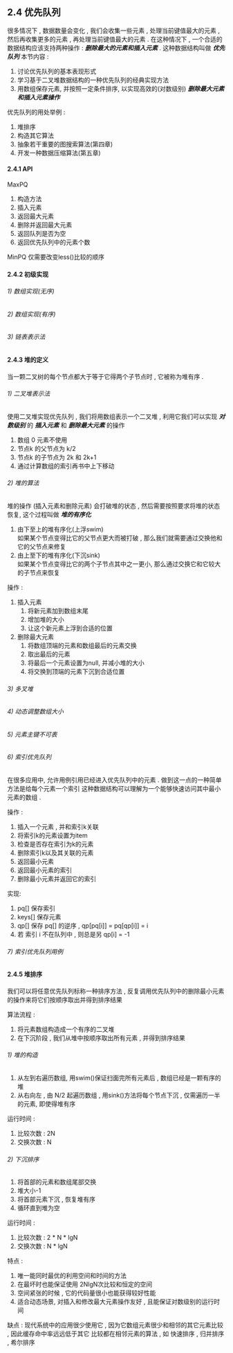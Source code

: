 ## 2.4 优先队列
很多情况下 , 数据数量会变化 , 我们会收集一些元素 , 处理当前键值最大的元素 , 然后再收集更多的元素 , 
再处理当前键值最大的元素 . 
在这种情况下 , 一个合适的数据结构应该支持两种操作 : ***删除最大的元素和插入元素*** . 
这种数据结构叫做 ***优先队列***
本节内容 : 
1.  讨论优先队列的基本表现形式
2.  学习基于二叉堆数据结构的一种优先队列的经典实现方法
3.  用数组保存元素, 并按照一定条件排序, 以实现高效的(对数级别) ***删除最大元素和插入元素操作***

优先队列的用处举例 : 
1.  堆排序
2.  构造其它算法
3.  抽象若干重要的图搜索算法(第四章)
4.  开发一种数据压缩算法(第五章)

#### 2.4.1 API
MaxPQ
1.  构造方法
2.  插入元素
3.  返回最大元素
4.  删除并返回最大元素
5.  返回队列是否为空
6.  返回优先队列中的元素个数

MinPQ 仅需要改变less()比较的顺序

#### 2.4.2 初级实现
###### 1) 数组实现(无序)
###### 2) 数组实现(有序)
###### 3) 链表表示法

#### 2.4.3 堆的定义
当一颗二叉树的每个节点都大于等于它得两个子节点时 , 它被称为堆有序 . 
###### 1) 二叉堆表示法
使用二叉堆实现优先队列 , 我们将用数组表示一个二叉堆 , 利用它我们可以实现 ***对数级别*** 的 ***插入元素*** 和 
***删除最大元素*** 的操作
1.  数组 0 元素不使用
2.  节点k 的父节点为 k/2
3.  节点k 的子节点为 2k 和 2k+1
4.  通过计算数组的索引再书中上下移动

###### 2) 堆的算法
堆的操作 (插入元素和删除元素) 会打破堆的状态 , 然后需要按照要求将堆的状态恢复, 这个过程叫做 ***堆的有序化***
1.  由下至上的堆有序化(上浮swim)  
    如果某个节点变得比它的父节点更大而被打破 , 那么我们就需要通过交换他和它的父节点来修复
2.  由上至下的堆有序化(下沉sink)   
    如果某个节点变得比它的两个子节点其中之一更小, 那么通过交换它和它较大的子节点来恢复

操作 : 
1.  插入元素
    1.  将新元素加到数组末尾
    2.  增加堆的大小
    3.  让这个新元素上浮到合适的位置
2.  删除最大元素
    1.  将数组顶端的元素和数组最后的元素交换
    2.  取出最后的元素
    3.  将最后一个元素设置为null, 并减小堆的大小
    4.  将交换到顶端的元素下沉到合适位置

###### 3) 多叉堆
###### 4) 动态调整数组大小
###### 5) 元素主键不可表
###### 6) 索引优先队列
在很多应用中, 允许用例引用已经进入优先队列中的元素 . 做到这一点的一种简单方法是给每个元素一个索引
这种数据结构可以理解为一个能够快速访问其中最小元素的数组 . 

操作 : 
1.  插入一个元素 , 并和索引k关联
2.  将索引k的元素设置为item
3.  检查是否存在索引为k的元素
4.  删除索引k以及其关联的元素
5.  返回最小元素
6.  返回最小元素的索引
7.  删除最小元素并返回它的索引

实现:
1.  pq[] 保存索引
2.  keys[] 保存元素
3.  qp[] 保存 pq[] 的逆序 , qp[pq[i]] = pq[qp[i]] = i
4.  若 索引 i 不在队列中 , 则总是另 qp[i] = -1

###### 7) 索引优先队列用例

#### 2.4.5 堆排序
我们可以将任意优先队列标称一种排序方法 , 反复调用优先队列中的删除最小元素的操作来将它们按顺序取出并得到排序结果

算法流程 : 
1.  将元素数组构造成一个有序的二叉堆
2.  在下沉阶段 , 我们从堆中按顺序取出所有元素 , 并得到排序结果

###### 1) 堆的构造
1.  从左到右遍历数组, 用swim()保证扫面完所有元素后 , 数组已经是一颗有序的堆
2.  从右向左 , 由 N/2 起遍历数组 , 用sink()方法将每个节点下沉 , 仅需遍历一半的元素, 即使得堆有序  

运行时间 : 
1.  比较次数 : 2N
2.  交换次数 : N 

###### 2) 下沉排序
1.  将首部的元素和数组尾部交换
2.  堆大小-1
3.  将首部元素下沉 , 恢复堆有序
4.  循环直到堆为空

运行时间 : 
1.  比较次数 : 2 * N * lgN
2.  交换次数 : N * lgN 

特点 : 
1.  唯一能同时最优的利用空间和时间的方法 
2.  在最坏时也能保证使用 2NlgN次比较和恒定的空间
3.  空间紧张的时候 , 它的代码量很小也能获得较好性能
4.  适合动态场景, 对插入和修改最大元素操作友好 , 且能保证对数级别的运行时间

缺点 : 
现代系统中的应用很少使用它 , 因为它数组元素很少和相邻的其它元素比较 , 因此缓存命中率远远低于其它
比较都在相邻元素的算法 , 如 快速排序 , 归并排序 , 希尔排序 
